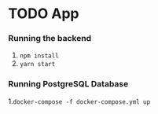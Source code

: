 # TODO App

### Running the backend
1. `npm install`
2. `yarn start`

### Running PostgreSQL Database
1.`docker-compose -f docker-compose.yml up`